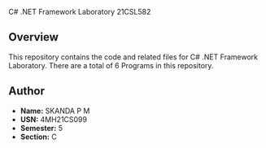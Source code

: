 C# .NET Framework Laboratory 21CSL582

## Overview

This repository contains the code and related files for C# .NET Framework Laboratory.
There are a total of 6 Programs in this repository.

## Author

- **Name:** SKANDA P M
- **USN:** 4MH21CS099
- **Semester:** 5
- **Section:** C

